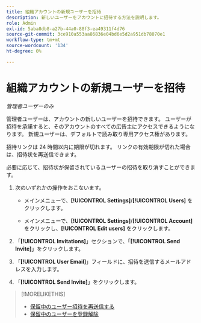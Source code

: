 ```yaml
---
title: 組織アカウントの新規ユーザーを招待
description: 新しいユーザーをアカウントに招待する方法を説明します。
role: Admin
exl-id: 5aba8db8-a27b-44a0-88f3-ea49311f4d76
source-git-commit: 3ce910a553aa86836e04bd6e5d2a951db78070e1
workflow-type: tm+mt
source-wordcount: '134'
ht-degree: 0%

---
```


# 組織アカウントの新規ユーザーを招待

*管理者ユーザーのみ*

管理者ユーザーは、アカウントの新しいユーザーを招待できます。 ユーザーが招待を承諾すると、そのアカウントのすべての広告主にアクセスできるようになります。 新規ユーザーは、デフォルトで読み取り専用アクセス権があります。

招待リンクは 24 時間以内に期限が切れます。 リンクの有効期限が切れた場合は、招待状を再送信できます。

必要に応じて、招待状が保留されているユーザーの招待を取り消すことができます。

1. 次のいずれかの操作をおこないます。

   * メインメニューで、**[!UICONTROL Settings]**/**[!UICONTROL Users]** をクリックします。

   * メインメニューで、**[!UICONTROL Settings]**/**[!UICONTROL Account]** をクリックし、**[!UICONTROL Edit users]** をクリックします。

1. 「**[!UICONTROL Invitations]**」セクションで、「**[!UICONTROL Send Invite]**」をクリックします。

1. 「**[!UICONTROL User Email]**」フィールドに、招待を送信するメールアドレスを入力します。

1. 「**[!UICONTROL Send Invite]**」をクリックします。

>[!MORELIKETHIS]
>
>* [ 保留中のユーザー招待を再送信する ](user-resend-invite.md)
>* [ 保留中のユーザーを登録解除 ](user-uninvite.md)

<!-- >* [Edit User Permissions or Delete a User](user-edit.md) -->
